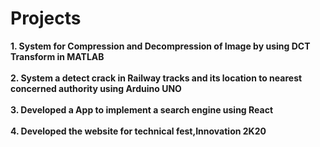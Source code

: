 # Projects

**1. System for Compression and Decompression of Image by using DCT Transform in MATLAB**</br></br>
**2. System a detect crack in Railway tracks and its location to nearest concerned authority using Arduino UNO**</br></br>
**3. Developed a App to implement a search engine using React**</br></br>
**4. Developed the website for technical fest,Innovation 2K20**


